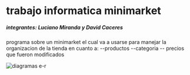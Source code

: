 # trabajo informatica minimarket

##### integrantes: Luciano Miranda y David Caceres

programa sobre un minimarket el cual va a usarse para manejar la organizacion de la tienda en cuanto a:
--productos 
--categoria 
-- precios que fueron modificados 

![diagramas e-r](https://mail.google.com/mail/u/0?ui=2&ik=7798929128&attid=0.1&permmsgid=msg-a:r502937867532042378&th=17606d00ae8f906e&view=fimg&sz=s0-l75-ft&attbid=ANGjdJ9jEzMK_OaJFEG79x64lhQZuTma7gOmzO6RiGxgTFgEF6ukBqIJ8Hb9mmkXYqfvZ-S0eSQOf2Lxfx6R-yZUfPcVifYXd_KftnWFMs2Mz8AuJ4LvbTKzqO1XJto&disp=emb&realattid=ii_khzg67pi0)
